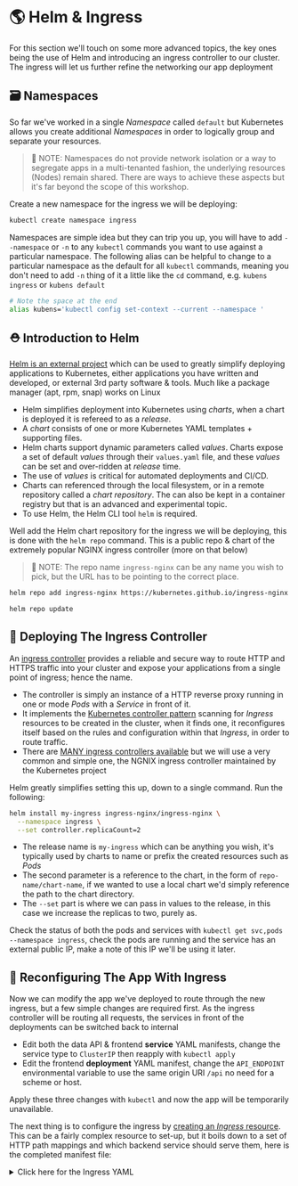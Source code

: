 # 🌎 Helm & Ingress

For this section we'll touch on some more advanced topics, the key ones being the use of Helm and introducing an ingress controller to our cluster. The ingress will let us further refine the networking our app deployment

## 🗃️ Namespaces

So far we've worked in a single _Namespace_ called `default` but Kubernetes allows you create additional _Namespaces_ in order to logically group and separate your resources.

> 📝 NOTE: Namespaces do not provide network isolation or a way to segregate apps in a multi-tenanted fashion, the underlying resources (Nodes) remain shared. There are ways to achieve these aspects but it's far beyond the scope of this workshop.

Create a new namespace for the ingress we will be deploying:

```bash
kubectl create namespace ingress
```

Namespaces are simple idea but they can trip you up, you will have to add `--namespace` or `-n` to any `kubectl` commands you want to use against a particular namespace. The following alias can be helpful to change to a particular namespace as the default for all `kubectl` commands, meaning you don't need to add `-n` thing of it a little like the `cd` command, e.g. `kubens ingress` or `kubens default`

```bash
# Note the space at the end
alias kubens='kubectl config set-context --current --namespace '
```

## ⛑️ Introduction to Helm

[Helm is an external project](https://helm.sh/) which can be used to greatly simplify deploying applications to Kubernetes, either applications you have written and developed, or external 3rd party software & tools. Much like a package manager (apt, rpm, snap) works on Linux

- Helm simplifies deployment into Kubernetes using _charts_, when a chart is deployed it is refereed to as a _release_.
- A _chart_ consists of one or more Kubernetes YAML templates + supporting files.
- Helm charts support dynamic parameters called _values_. Charts expose a set of default _values_ through their `values.yaml` file, and these _values_ can be set and over-ridden at _release_ time.
- The use of _values_ is critical for automated deployments and CI/CD.
- Charts can referenced through the local filesystem, or in a remote repository called a _chart repository_. The can also be kept in a container registry but that is an advanced and experimental topic.
- To use Helm, the Helm CLI tool `helm` is required.

Well add the Helm chart repository for the ingress we will be deploying, this is done with the `helm repo` command. This is a public repo & chart of the extremely popular NGINX ingress controller (more on that below)

> 📝 NOTE: The repo name `ingress-nginx` can be any name you wish to pick, but the URL has to be pointing to the correct place.

```bash
helm repo add ingress-nginx https://kubernetes.github.io/ingress-nginx

helm repo update
```

## 🚀 Deploying The Ingress Controller

An [ingress controller](https://kubernetes.io/docs/concepts/services-networking/ingress-controllers/) provides a reliable and secure way to route HTTP and HTTPS traffic into your cluster and expose your applications from a single point of ingress; hence the name.

- The controller is simply an instance of a HTTP reverse proxy running in one or mode _Pods_ with a _Service_ in front of it.
- It implements the [Kubernetes controller pattern](https://kubernetes.io/docs/concepts/architecture/controller/#controller-pattern) scanning for _Ingress_ resources to be created in the cluster, when it finds one, it reconfigures itself based on the rules and configuration within that _Ingress_, in order to route traffic.
- There are [MANY ingress controllers available](https://kubernetes.io/docs/concepts/services-networking/ingress-controllers/#additional-controllers) but we will use a very common and simple one, the NGNIX ingress controller maintained by the Kubernetes project

Helm greatly simplifies setting this up, down to a single command. Run the following:

```bash
helm install my-ingress ingress-nginx/ingress-nginx \
  --namespace ingress \
  --set controller.replicaCount=2
```

- The release name is `my-ingress` which can be anything you wish, it's typically used by charts to name or prefix the created resources such as _Pods_
- The second parameter is a reference to the chart, in the form of `repo-name/chart-name`, if we wanted to use a local chart we'd simply reference the path to the chart directory.
- The `--set` part is where we can pass in values to the release, in this case we increase the replicas to two, purely as.

Check the status of both the pods and services with `kubectl get svc,pods --namespace ingress`, check the pods are running and the service has an external public IP, make a note of this IP we'll be using it later.

## 🔀 Reconfiguring The App With Ingress

Now we can modify the app we've deployed to route through the new ingress, but a few simple changes are required first. As the ingress controller will be routing all requests, the services in front of the deployments can be switched back to internal

- Edit both the data API & frontend **service** YAML manifests, change the service type to `ClusterIP` then reapply with `kubectl apply`
- Edit the frontend **deployment** YAML manifest, change the `API_ENDPOINT` environmental variable to use the same origin URI `/api` no need for a scheme or host.

Apply these three changes with `kubectl` and now the app will be temporarily unavailable.

The next thing is to configure the ingress by [creating an _Ingress_ resource](https://kubernetes.io/docs/concepts/services-networking/ingress/). This can be a fairly complex resource to set-up, but it boils down to a set of HTTP path mappings and which backend service should serve them, here is the completed manifest file:

<details markdown="1">
<summary>Click here for the Ingress YAML</summary>

```yaml
apiVersion: networking.k8s.io/v1
kind: Ingress

metadata:
  name: my-app
  labels:
    name: my-app

spec:
  ingressClassName: nginx
  rules:
    - http:
        paths:
          - pathType: Prefix
            path: "/"
            backend:
              service:
                name: frontend
                port:
                  number: 3000

          - pathType: Prefix
            path: "/api"
            backend:
              service:
                name: data-api
                port:
                  number: 4000
```

</details>
